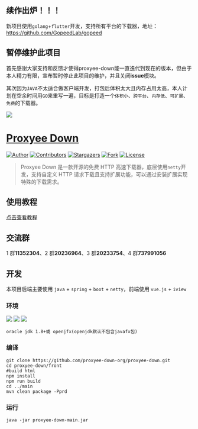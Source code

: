## 续作出炉！！！

新项目使用`golang`+`flutter`开发，支持所有平台的下载器，地址：https://github.com/GopeedLab/gopeed

## 暂停维护此项目
首先感谢大家支持和反馈才使得proxyee-down能一直迭代到现在的版本，但由于本人精力有限，宣布暂时停止此项目的维护，并且关闭**issue**模块。

其次因为`JAVA`不太适合做客户端开发，打包后体积太大且内存占用太高，本人计划在空余时间用`GO`来重写一遍，目标是打造一个`体积小`、`跨平台`、`内存低`、`可扩展`、`免费`的下载器。

![](https://i.imgur.com/dUvNgmd.jpg)  

# [Proxyee Down](https://pdown.org)
[![Author](https://img.shields.io/badge/author-monkeyWie-red.svg?style=flat-square)](https://github.com/monkeyWie)
[![Contributors](https://img.shields.io/github/contributors/proxyee-down-org/proxyee-down.svg?style=flat-square)](https://github.com/proxyee-down-org/proxyee-down/graphs/contributors)
[![Stargazers](https://img.shields.io/github/stars/proxyee-down-org/proxyee-down.svg?style=flat-square)](https://github.com/proxyee-down-org/proxyee-down/stargazers)
[![Fork](https://img.shields.io/github/forks/proxyee-down-org/proxyee-down.svg?style=flat-square)](https://github.com/proxyee-down-org/proxyee-down/fork)
[![License](https://img.shields.io/github/license/proxyee-down-org/proxyee-down.svg?style=flat-square)](https://github.com/proxyee-down-org/proxyee-down/blob/master/LICENSE)

> Proxyee Down 是一款开源的免费 HTTP 高速下载器，底层使用`netty`开发，支持自定义 HTTP 请求下载且支持扩展功能，可以通过安装扩展实现特殊的下载需求。

## 使用教程

[点击查看教程](https://github.com/proxyee-down-org/proxyee-down/wiki/%E4%BD%BF%E7%94%A8%E6%95%99%E7%A8%8B)

## 交流群

1 群**11352304**、2 群**20236964**、3 群**20233754**、4 群**737991056**

## 开发

本项目后端主要使用 `java` + `spring` + `boot` + `netty`，前端使用 `vue.js` + `iview`

### 环境
![](https://img.shields.io/badge/JAVA-1.8%2B-brightgreen.svg) ![](https://img.shields.io/badge/maven-3.0%2B-brightgreen.svg) ![](https://img.shields.io/badge/node.js-8.0%2B-brightgreen.svg)

	oracle jdk 1.8+或 openjfx(openjdk默认不包含javafx包)

### 编译

```
git clone https://github.com/proxyee-down-org/proxyee-down.git
cd proxyee-down/front
#build html
npm install
npm run build
cd ../main
mvn clean package -Pprd
```

### 运行
```
java -jar proxyee-down-main.jar
```
